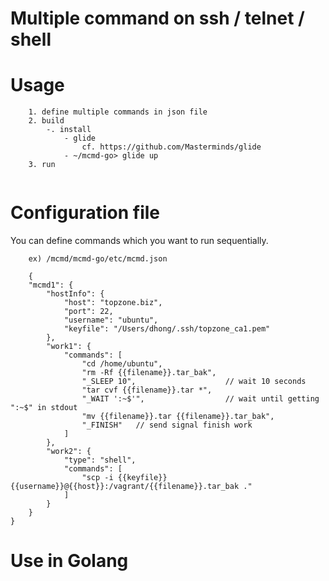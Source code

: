 # Multiple command on ssh / telnet / shell

# Usage
```
	1. define multiple commands in json file
	2. build 
		-. install
			- glide
				cf. https://github.com/Masterminds/glide
			- ~/mcmd-go> glide up
	3. run 
	   
```

# Configuration file
You can define commands which you want to run sequentially.

```
	ex) /mcmd/mcmd-go/etc/mcmd.json
	
	{
	"mcmd1": {
		"hostInfo": {
			"host": "topzone.biz",
			"port": 22,
			"username": "ubuntu",
			"keyfile": "/Users/dhong/.ssh/topzone_ca1.pem"
		},
		"work1": {
			"commands": [
				"cd /home/ubuntu",
				"rm -Rf {{filename}}.tar_bak",
				"_SLEEP 10",					// wait 10 seconds
				"tar cvf {{filename}}.tar *",
				"_WAIT ':~$'",					// wait until getting ":~$" in stdout
				"mv {{filename}}.tar {{filename}}.tar_bak",
				"_FINISH"	// send signal finish work
			]
		},
		"work2": {
			"type": "shell",
			"commands": [
				"scp -i {{keyfile}} {{username}}@{{host}}:/vagrant/{{filename}}.tar_bak ."
			]
		}
	}
}
```

# Use in Golang
```
	
```
